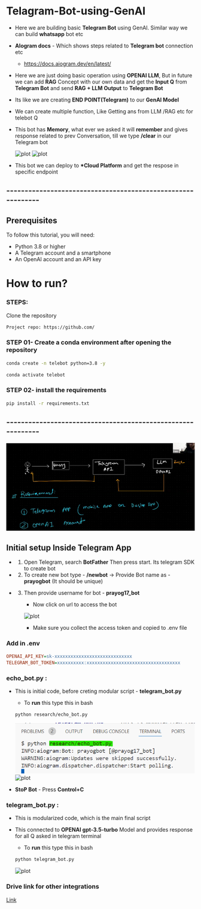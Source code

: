 # Telagram-Bot-using-GenAI

- Here we are building basic **Telegram Bot** using GenAI. Similar way we can build **whatsapp** bot etc
- **AIogram docs** - Which shows steps related to **Telegram bot** connection etc

  - https://docs.aiogram.dev/en/latest/

- Here we are just doing basic operation using **OPENAI LLM**, But in future we can add **RAG** Concept with our own data and get the **Input Q** from **Telegram Bot** and send **RAG + LLM Output** to **Telegram Bot**
- Its like we are creating **END POINT(Telegram)** to our **GenAI Model**
- We can create multiple function, Like Getting ans from LLM /RAG etc for telebot Q
- This bot has **Memory**, what ever we asked it will **remember** and gives response related to prev Conversation, till we type **/clear** in our Telegram bot

  ![plot](images/Memory_1.png)
  ![plot](images/Memory_2.png)

- This bot we can deploy to **\*Cloud Platform** and get the respose in specific endpoint

## ------------------------------------------------------------

## Prerequisites

To follow this tutorial, you will need:

- Python 3.8 or higher
- A Telegram account and a smartphone
- An OpenAI account and an API key

# How to run?

### STEPS:

Clone the repository

```bash
Project repo: https://github.com/
```

### STEP 01- Create a conda environment after opening the repository

```bash
conda create -n telebot python=3.8 -y
```

```bash
conda activate telebot
```

### STEP 02- install the requirements

```bash
pip install -r requirements.txt
```

## ------------------------------------------------------------

![plot](images/highlevel_image.png)

## Initial setup Inside Telegram App

- 1. Open Telegram, search **BotFather** Then press start. Its telegram SDK to create bot
- 2. To create new bot type - **/newbot** -> Provide Bot name as - **prayogbot** (It should be unique)
- 3. Then provide username for bot - **prayog17_bot**

     - Now click on url to access the bot

     ![plot](During_bot_run_image.png)

     - Make sure you collect the access token and copied to .env file

### Add in .env

```ini
OPENAI_API_KEY=sk-xxxxxxxxxxxxxxxxxxxxxxxxxxxxx
TELEGRAM_BOT_TOKEN=xxxxxxxxxx:xxxxxxxxxxxxxxxxxxxxxxxxxxxxxxxxxxx
```

### **echo_bot.py** :

- This is initial code, before creting modular script - **telegram_bot.py**

  - To **run** this type this in bash

  ```bash
  python research/echo_bot.py
  ```

  ![plot](images/During_bot_run_image.png)
  ![plot](images/telegram_bot_image.png)

- **StoP Bot** - Press **Control+C**

### **telegram_bot.py** :

- This is modularized code, which is the main final script
- This connected to **OPENAI gpt-3.5-turbo** Model and provides response for all Q asked in telegram terminal

  - To **run** this type this in bash

  ```bash
  python telegram_bot.py
  ```

  ![plot](LLM_enabled_telegram_bot.png)

### Drive link for other integrations

[Link](https://drive.google.com/drive/folders/1JlvnNZczhDtwaypRavkiZjvxOnKp7bsW?usp=sharing)
